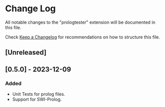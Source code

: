 # Change Log

All notable changes to the "prologtester" extension will be documented in this file.

Check [Keep a Changelog](http://keepachangelog.com/) for recommendations on how to structure this file.

## [Unreleased]

## [0.5.0] - 2023-12-09
### Added
- Unit Tests for prolog files.
- Support for SWI-Prolog.